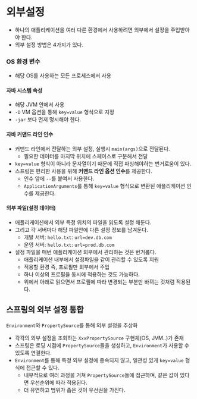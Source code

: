 # 외부설정

* 하나의 애플리케이션을 여러 다른 환경에서 사용하려면 외부에서 설정을 주입받아야 한다.
* 외부 설정 방법은 4가지가 있다.

### OS 환경 변수

 * 해당 OS를 사용하는 모든 프로세스에서 사용

#### 자바 시스템 속성

* 해당 JVM 안에서 사용
* `-D` VM 옵션을 통해 `key=value` 형식으로 지정
* `-jar` 보다 먼저 명시해야 한다.

#### 자바 커맨드 라인 인수
  * 커맨드 라인에서 전달하는 외부 설정, 실행시 `main(args)`으로 전달된다.
    * 필요한 데이터를 마지막 위치에 스페이스로 구분해서 전달
  * `key=value` 형식이 아니라 문자열이기 때문에 직접 파싱해야하는 번거로움이 있다.
  * 스프링은 편리한 사용을 위해 **커맨드 라인 옵션 인수**를 제공한다.
    * 인수 앞에 `--`를 붙여서 사용한다. 
    * `ApplicationArguments`를 통해 `key=value` 형식으로 변환된 애플리케이션 인수를 제공한다.

#### 외부 파일(설정 데이터)
  * 애플리케이션에서 외부 특정 위치의 파일을 읽도록 설정 해둔다.
  * 그리고 각 서버마다 해당 파일안에 다른 설정 정보를 남겨둔다.
    * 개발 서버: `hello.txt`: `url=dev.db.com`
    * 운영 서버: `hello.txt`: `url=prod.db.com`
  * 설정 파일을 매번 애플리케이션 외부에서 관리하는 것은 번거롭다.
    * 애플리케이션 내부에서 설정파일을 같이 관리할 수 있도록 지원
    * 적용할 환경 즉, 프로필만 외부에서 주입
    * 하나 이상의 프로필을 동시에 적용하는 것도 가능하다.
    * 위에서 아래로 읽으면서 프로필에 따라 변경되는 부분만 바뀌는 것처럼 적용된다.

## 스프링의 외부 설정 통합

`Environment`와 `PropertySource`를 통해 외부 설정을 추상화

* 각각의 외부 설정을 조회하는 `XxxPropertySource` 구현체(OS, JVM..)가 존재
* 스프링은 로딩 시점에 `PropertySource`들을 생성하고, `Environment`가 사용할 수 있도록 연결한다.
* `Environment`를 통해 특정 외부 설정에 종속되지 않고, 일관성 있게 `key=value` 형식에 접근할 수 있다.
  * 내부적으로 여러 과정을 거쳐 `PropertySource`들에 접근하며, 같은 값이 있다면 우선순위에 따라 적용된다.
  * 더 유연하고 범위가 좁은 것이 우선권을 가진다.
